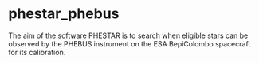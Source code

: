 # phestar_phebus
The aim of the software PHESTAR is to search when eligible stars can be observed by the PHEBUS instrument on the ESA BepiColombo spacecraft for its calibration. 
